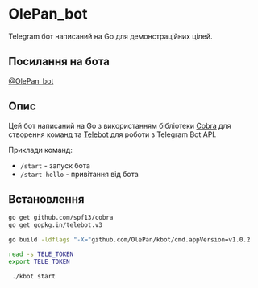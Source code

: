# OlePan_bot

Telegram бот написаний на Go для демонстраційних цілей.

## Посилання на бота  

[@OlePan_bot](https://t.me/OlePan_bot)

## Опис

Цей бот написаний на Go з використанням бібліотеки [Cobra](https://github.com/spf13/cobra) для створення команд та [Telebot](https://github.com/tucnak/telebot) для роботи з Telegram Bot API.

Приклади команд:

- `/start` - запуск бота
- `/start hello` - привітання від бота

## Встановлення

```bash
go get github.com/spf13/cobra
go get gopkg.in/telebot.v3

go build -ldflags "-X="github.com/OlePan/kbot/cmd.appVersion=v1.0.2

read -s TELE_TOKEN
export TELE_TOKEN

 ./kbot start 